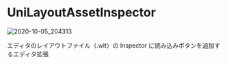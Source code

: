 # UniLayoutAssetInspector

![2020-10-05_204313](https://user-images.githubusercontent.com/6134875/95075565-5aaa8b80-074b-11eb-81bd-ffb1a34ff025.png)

エディタのレイアウトファイル（.wlt）の Inspector に読み込みボタンを追加するエディタ拡張
